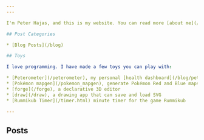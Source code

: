 ```yaml
---
---

I'm Peter Hajas, and this is my website. You can read more [about me](/about) or [this site](/site_info).

## Post Categories

* [Blog Posts](/blog)

## Toys

I love programming. I have made a few toys you can play with:

* [Peterometer](/peterometer), my personal [health dashboard](/blog/peterometer)
* [Pokémon mapgen](/pokemon_mapgen), generate Pokémon Red and Blue maps using [a Markov approach](/blog/pokemon_map_generator)
* [forge](/forge), a declarative 3D editor
* [draw](/draw), a drawing app that can save and load SVG
* [Rummikub Timer](/timer.html) minute timer for the game Rummikub

---
```


## Posts
